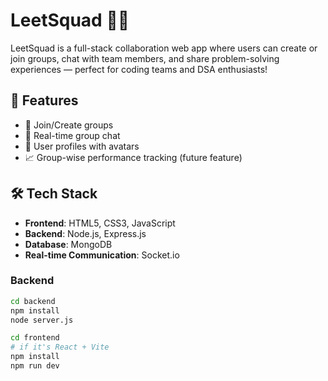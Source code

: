 # LeetSquad 🧠💬

LeetSquad is a full-stack collaboration web app where users can create or join groups, chat with team members, and share problem-solving experiences — perfect for coding teams and DSA enthusiasts!

## 🚀 Features

- 👥 Join/Create groups
- 💬 Real-time group chat
- 🧾 User profiles with avatars
- 📈 Group-wise performance tracking (future feature)

## 🛠 Tech Stack

- **Frontend**: HTML5, CSS3, JavaScript
- **Backend**: Node.js, Express.js
- **Database**: MongoDB
- **Real-time Communication**: Socket.io

### Backend

```bash
cd backend
npm install
node server.js

cd frontend
# if it's React + Vite
npm install
npm run dev

